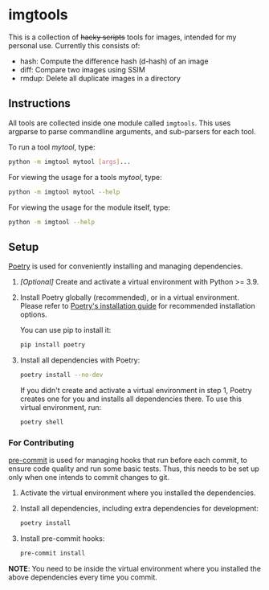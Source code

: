# imgtools

This is a collection of ~~hacky scripts~~ tools for images, intended for my personal use.
Currently this consists of:

- hash: Compute the difference hash (d-hash) of an image
- diff: Compare two images using SSIM
- rmdup: Delete all duplicate images in a directory

## Instructions

All tools are collected inside one module called `imgtools`.
This uses argparse to parse commandline arguments, and sub-parsers for each tool.

To run a tool *mytool*, type:
```sh
python -m imgtool mytool [args]...
```

For viewing the usage for a tools *mytool*, type:
```sh
python -m imgtool mytool --help
```

For viewing the usage for the module itself, type:
```sh
python -m imgtool --help
```

## Setup

[Poetry](https://python-poetry.org/) is used for conveniently installing and managing dependencies.

1. *[Optional]* Create and activate a virtual environment with Python >= 3.9.

2. Install Poetry globally (recommended), or in a virtual environment.
    Please refer to [Poetry's installation guide](https://python-poetry.org/docs/#installation) for recommended installation options.

    You can use pip to install it:
    ```sh
    pip install poetry
    ```

3. Install all dependencies with Poetry:
    ```sh
    poetry install --no-dev
    ```

    If you didn't create and activate a virtual environment in step 1, Poetry creates one for you and installs all dependencies there.
    To use this virtual environment, run:
    ```sh
    poetry shell
    ```

### For Contributing

[pre-commit](https://pre-commit.com/) is used for managing hooks that run before each commit, to ensure code quality and run some basic tests.
Thus, this needs to be set up only when one intends to commit changes to git.

1. Activate the virtual environment where you installed the dependencies.

2. Install all dependencies, including extra dependencies for development:
    ```sh
    poetry install
    ```

3. Install pre-commit hooks:
    ```sh
    pre-commit install
    ```

**NOTE**: You need to be inside the virtual environment where you installed the above dependencies every time you commit.

